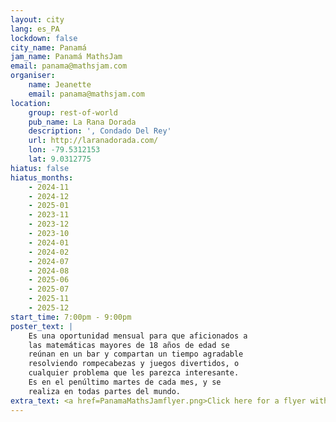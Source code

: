 ```yaml
---
layout: city
lang: es_PA
lockdown: false
city_name: Panamá
jam_name: Panamá MathsJam
email: panama@mathsjam.com
organiser:
    name: Jeanette
    email: panama@mathsjam.com
location:
    group: rest-of-world
    pub_name: La Rana Dorada
    description: ', Condado Del Rey'
    url: http://laranadorada.com/
    lon: -79.5312153
    lat: 9.0312775
hiatus: false
hiatus_months:
    - 2024-11
    - 2024-12
    - 2025-01
    - 2023-11
    - 2023-12
    - 2023-10
    - 2024-01
    - 2024-02
    - 2024-07
    - 2024-08
    - 2025-06
    - 2025-07
    - 2025-11
    - 2025-12
start_time: 7:00pm - 9:00pm
poster_text: |
    Es una oportunidad mensual para que aficionados a
    las matemáticas mayores de 18 años de edad se 
    reúnan en un bar y compartan un tiempo agradable 
    resolviendo rompecabezas y juegos divertidos, o 
    cualquier problema que les parezca interesante.
    Es en el penúltimo martes de cada mes, y se
    realiza en todas partes del mundo.
extra_text: <a href=PanamaMathsJamflyer.png>Click here for a flyer with details of the latest event</a>.
---
```



